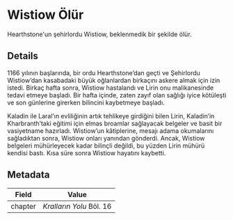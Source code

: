 # Wistiow Ölür
Hearthstone'un şehirlordu Wistiow, beklenmedik bir şekilde ölür.

## Details
1166 yılının başlarında, bir ordu Hearthstone’dan geçti ve Şehirlordu Wistiow’dan kasabadaki büyük oğlanlardan birkaçını askere almak için izin istedi. Birkaç hafta sonra, Wistiow hastalandı ve Lirin onu malikanesinde tedavi etmeye başladı. Bir hafta içinde, zaten zayıf olan sağlığı iyice kötüleşti ve son günlerine girerken bilincini kaybetmeye başladı.  

Kaladin ile Laral’ın evliliğinin artık tehlikeye girdiğini bilen Lirin, Kaladin’in Kharbranth’taki eğitimi için elmas broamlar sağlayacak belgeler ve basit bir vasiyetname hazırladı. Wistiow’un kâtiplerine, mesajı adama okumalarını sağladıktan sonra, Wistiow onları yanından gönderdi. Ancak, Wistiow belgeleri mühürleyecek kadar bilinçli değildi, bu yüzden Lirin mühürü kendisi bastı. Kısa süre sonra Wistiow hayatını kaybetti.

## Metadata
| Field | Value |
| ----- | ----- |
| chapter | *Kralların Yolu* Böl. 16 |

